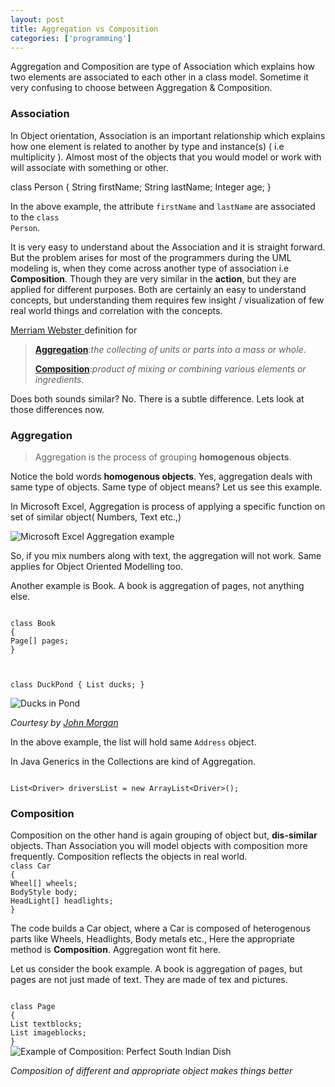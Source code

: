 ```yaml
---
layout: post
title: Aggregation vs Composition
categories: ['programming']
---
```

Aggregation and Composition are type of Association which explains how two elements are associated to each other in a class model. Sometime it very confusing to choose between  Aggregation &amp; Composition.
<h3 id="association">Association</h3>
In Object orientation, Association is an important relationship which explains how one element is related to another by type and instance(s) ( i.e multiplicity ). Almost most of the objects that you would model or work with will associate with something or other.

class Person
{
String firstName;
String lastName;
Integer age;
}

In the above example, the attribute <code>firstName</code> and <code>lastName</code> are associated to the <code>class Person</code>.

It is very easy to understand about the Association and it is straight forward. But the problem arises for most of the programmers during the UML modeling is, when they come across another type of association i.e <strong>Composition</strong>. Though they are very similar in the <strong>action</strong>, but they are applied for different purposes. Both are certainly an easy to understand concepts, but understanding them requires few insight / visualization of few real world things and correlation with the concepts.

<a title="Merriam-Webster Online" href="http://www.merriam-webster.com/">Merriam Webster
</a> definition for
<blockquote><strong><a href="http://www.merriam-webster.com/dictionary/aggregation">Aggregation</a></strong>:<em>the collecting of units or parts into a mass or whole</em>.

<strong><a href="http://www.merriam-webster.com/dictionary/composition">Composition</a></strong>:<em>product of mixing or combining various elements or ingredients</em>.</blockquote>
Does both sounds similar? No. There is a subtle difference. Lets look at those differences now.
<h3 id="aggregation">Aggregation</h3>
<blockquote>Aggregation is the process of grouping <strong>homogenous objects</strong>.</blockquote>
Notice the bold words <strong>homogenous objects</strong>. Yes, aggregation deals with same type of objects. Same type of object means? Let us see this example.

In Microsoft Excel, Aggregation is process of applying a specific function on set of similar object( Numbers, Text etc.,)

<img title="Microsoft Excel Aggregation example" src="../images/2010/11/aggregation-microsoft-excel.png" alt="Microsoft Excel Aggregation example" />

So, if you mix numbers along with text, the aggregation will not work. Same applies for Object Oriented Modelling too.

Another example is Book. A book is aggregation of pages, not anything else.

<code>
class Book
{
Page[] pages;
}</code>

<code> </code>

<code>class DuckPond
{
List ducks;
}
</code>

<img src="http://farm3.static.flickr.com/2645/4085456584_8b556c590a_m.jpg" alt="Ducks in Pond" />

<em>Courtesy by <a title="Courtesy by John Morgan" href="http://www.flickr.com/photos/aidanmorgan/4085456584/">John Morgan</a></em>

In the above example, the list will hold same <code>Address</code> object.

In Java Generics in the Collections are kind of Aggregation.

<code>
List&lt;Driver&gt; driversList = new ArrayList&lt;Driver&gt;();
</code>
<h3 id="composition">Composition</h3>
Composition on the other hand is again grouping of object but, <strong>dis-similar</strong> objects. Than Association you will model objects with composition more frequently. Composition reflects the objects in real world.

<code>
class Car
{
Wheel[] wheels;
BodyStyle body;
HeadLight[] headlights;
}
</code>

The code builds a Car object, where a Car is composed of heterogenous parts like Wheels, Headlights, Body metals etc., Here the appropriate method is <strong>Composition</strong>. Aggregation wont fit here.

Let us consider the book example. A book is aggregation of pages, but pages are not just made of text. They are made of tex and pictures.

<code>
class Page
{
List textblocks;
List imageblocks;
}
</code>

<img src="../images/2011/11/2073_idly_12898933201.jpg" alt="Example of Composition: Perfect South Indian Dish" />

<em>Composition of different and appropriate object makes things better</em>
